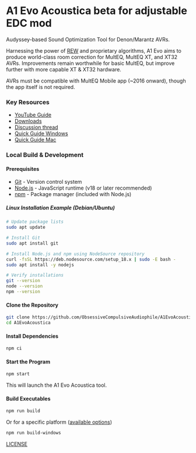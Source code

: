 # A1 Evo Acoustica beta for adjustable EDC mod
Audyssey-based Sound Optimization Tool for Denon/Marantz AVRs.

Harnessing the power of [REW](https://www.roomeqwizard.com/) and proprietary algorithms, A1 Evo aims to produce world-class room correction for MultEQ, MultEQ XT, and XT32 AVRs. Improvements remain worthwhile for basic MultEQ, but improve further with more capable XT & XT32 hardware.

AVRs must be compatible with MultEQ Mobile app (~2016 onward), though the app itself is not required.

### Key Resources
* [YouTube Guide](https://www.youtube.com/watch?v=wQHF0-MOMMY)
* [Downloads](https://drive.google.com/drive/folders/1O-KcP9jfBYZePW9lGPE2sbqrx_x96Vrr)
* [Discussion thread](https://www.avsforum.com/threads/acoustica-latest-and-greatest-from-oca-for-denon-marantz-only.3324025/)
* [Quick Guide Windows](./docs/quick-guide-windows.md)
* [Quick Guide Mac](./docs/quick-guide-mac.md)

### Local Build & Development

#### Prerequisites

- [Git](https://git-scm.com/downloads) - Version control system
- [Node.js](https://nodejs.org/) - JavaScript runtime (v18 or later recommended)
- [npm](https://www.npmjs.com/) - Package manager (included with Node.js)

##### Linux Installation Example (Debian/Ubuntu)

```bash
# Update package lists
sudo apt update

# Install Git
sudo apt install git

# Install Node.js and npm using NodeSource repository
curl -fsSL https://deb.nodesource.com/setup_18.x | sudo -E bash -
sudo apt install -y nodejs

# Verify installations
git --version
node --version
npm --version
```

#### Clone the Repository

```bash
git clone https://github.com/ObsessiveCompulsiveAudiophile/A1EvoAcoustica.git
cd A1EvoAcoustica
```

#### Install Dependencies

```bash
npm ci
```

#### Start the Program

```bash
npm start
```

This will launch the A1 Evo Acoustica tool.

#### Build Executables

```bash
npm run build
```

Or for a specific platform ([available options](./package.json))

```bash
npm run build-windows
```

[LICENSE](./LICENSE)
